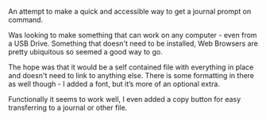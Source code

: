 An attempt to make a quick and accessible way to get a journal prompt on command.

Was looking to make something that can work on any computer - even from a USB Drive. Something that doesn't need to be installed, Web Browsers are pretty ubiquitous so seemed a good way to go.

The hope was that it would be a self contained file with everything in place and doesn't need to link to anything else. There is some formatting in there as well though - I added a font, but it’s more of an optional extra.

Functionally it seems to work well, I even added a copy button for easy transferring to a journal or other file.